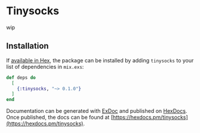 # Tinysocks
wip
## Installation

If [available in Hex](https://hex.pm/docs/publish), the package can be installed
by adding `tinysocks` to your list of dependencies in `mix.exs`:

```elixir
def deps do
  [
    {:tinysocks, "~> 0.1.0"}
  ]
end
```

Documentation can be generated with [ExDoc](https://github.com/elixir-lang/ex_doc)
and published on [HexDocs](https://hexdocs.pm). Once published, the docs can
be found at [https://hexdocs.pm/tinysocks](https://hexdocs.pm/tinysocks).

